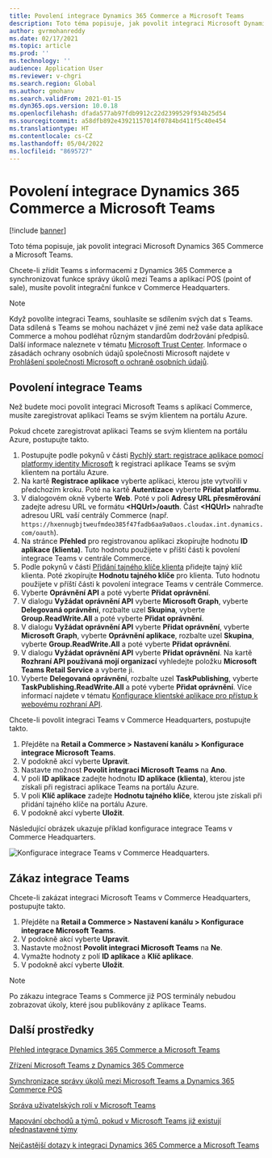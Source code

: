 ```yaml
---
title: Povolení integrace Dynamics 365 Commerce a Microsoft Teams
description: Toto téma popisuje, jak povolit integraci Microsoft Dynamics 365 Commerce a Microsoft Teams.
author: gvrmohanreddy
ms.date: 02/17/2021
ms.topic: article
ms.prod: ''
ms.technology: ''
audience: Application User
ms.reviewer: v-chgri
ms.search.region: Global
ms.author: gmohanv
ms.search.validFrom: 2021-01-15
ms.dyn365.ops.version: 10.0.18
ms.openlocfilehash: dfada577ab97fdb9912c22d2399529f934b25d54
ms.sourcegitcommit: a58dfb892e43921157014f0784bd411f5c40e454
ms.translationtype: HT
ms.contentlocale: cs-CZ
ms.lasthandoff: 05/04/2022
ms.locfileid: "8695727"
---
```

# <a name="enable-dynamics-365-commerce-and-microsoft-teams-integration"></a>Povolení integrace Dynamics 365 Commerce a Microsoft Teams

[!include [banner](includes/banner.md)]

Toto téma popisuje, jak povolit integraci Microsoft Dynamics 365 Commerce a Microsoft Teams.

Chcete-li zřídit Teams s informacemi z Dynamics 365 Commerce a synchronizovat funkce správy úkolů mezi Teams a aplikací POS (point of sale), musíte povolit integrační funkce v Commerce Headquarters.

> [!NOTE]
> Když povolíte integraci Teams, souhlasíte se sdílením svých dat s Teams. Data sdílená s Teams se mohou nacházet v jiné zemi než vaše data aplikace Commerce a mohou podléhat různým standardům dodržování předpisů. Další informace naleznete v tématu [Microsoft Trust Center](https://www.microsoft.com/trust-center). Informace o zásadách ochrany osobních údajů společnosti Microsoft najdete v [Prohlášení společnosti Microsoft o ochraně osobních údajů](https://aka.ms/privacy).

## <a name="enable-teams-integration"></a>Povolení integrace Teams

Než budete moci povolit integraci Microsoft Teams s aplikací Commerce, musíte zaregistrovat aplikaci Teams se svým klientem na portálu Azure.

Pokud chcete zaregistrovat aplikaci Teams se svým klientem na portálu Azure, postupujte takto.

1. Postupujte podle pokynů v části [Rychlý start: registrace aplikace pomocí platformy identity Microsoft](/azure/active-directory/develop/quickstart-register-app) k registraci aplikace Teams se svým klientem na portálu Azure.
1. Na kartě **Registrace aplikace** vyberte aplikaci, kterou jste vytvořili v předchozím kroku. Poté na kartě **Autentizace** vyberte **Přidat platformu**.
1. V dialogovém okně vyberte **Web**. Poté v poli **Adresy URL přesměrování** zadejte adresu URL ve formátu **\<HQUrl\>/oauth**. Část **\<HQUrl\>** nahraďte adresou URL vaší centrály Commerce (např. `https://hxennugbjtweufmdeo385f47fadb6aa9a0aos.cloudax.int.dynamics.com/oauth`).
1. Na stránce **Přehled** pro registrovanou aplikaci zkopírujte hodnotu **ID aplikace (klienta)**. Tuto hodnotu použijete v příští části k povolení integrace Teams v centrále Commerce.
1. Podle pokynů v části [Přidání tajného klíče klienta](/azure/active-directory/develop/quickstart-register-app#add-a-client-secret) přidejte tajný klíč klienta. Poté zkopírujte **Hodnotu tajného klíče** pro klienta. Tuto hodnotu použijete v příští části k povolení integrace Teams v centrále Commerce.
1. Vyberte **Oprávnění API** a poté vyberte **Přidat oprávnění**.
1. V dialogu **Vyžádat oprávnění API** vyberte **Microsoft Graph**, vyberte **Delegovaná oprávnění**, rozbalte uzel **Skupina**, vyberte **Group.ReadWrite.All** a poté vyberte **Přidat oprávnění**.
1. V dialogu **Vyžádat oprávnění API** vyberte **Přidat oprávnění**, vyberte **Microsoft Graph**, vyberte **Oprávnění aplikace**, rozbalte uzel **Skupina**, vyberte **Group.ReadWrite.All** a poté vyberte **Přidat oprávnění**.
1. V dialogu **Vyžádat oprávnění API** vyberte **Přidat oprávnění**. Na kartě **Rozhraní API používaná mojí organizací** vyhledejte položku **Microsoft Teams Retail Service** a vyberte ji.
1. Vyberte **Delegovaná oprávnění**, rozbalte uzel **TaskPublishing**, vyberte **TaskPublishing.ReadWrite.All** a poté vyberte **Přidat oprávnění**. Více informací najdete v tématu [Konfigurace klientské aplikace pro přístup k webovému rozhraní API](/azure/active-directory/develop/quickstart-configure-app-access-web-apis).

Chcete-li povolit integraci Teams v Commerce Headquarters, postupujte takto.

1. Přejděte na **Retail a Commerce \> Nastavení kanálu \> Konfigurace integrace Microsoft Teams**.
1. V podokně akcí vyberte **Upravit**.
1. Nastavte možnost **Povolit integraci Microsoft Teams** na **Ano**.
1. V poli **ID aplikace** zadejte hodnotu **ID aplikace (klienta)**, kterou jste získali při registraci aplikace Teams na portálu Azure.
1. V poli **Klíč aplikace** zadejte **Hodnotu tajného klíče**, kterou jste získali při přidání tajného klíče na portálu Azure.
1. V podokně akcí vyberte **Uložit**.

Následující obrázek ukazuje příklad konfigurace integrace Teams v Commerce Headquarters.

![Konfigurace integrace Teams v Commerce Headquarters.](media/D365-Commerce-Microsoft-Teams-Configuration_with_disclaimer.png)

## <a name="disable-teams-integration"></a>Zákaz integrace Teams

Chcete-li zakázat integraci Microsoft Teams v Commerce Headquarters, postupujte takto.

1. Přejděte na **Retail a Commerce \> Nastavení kanálu \> Konfigurace integrace Microsoft Teams**.
1. V podokně akcí vyberte **Upravit**.
3. Nastavte možnost **Povolit integraci Microsoft Teams** na **Ne**.
4. Vymažte hodnoty z polí **ID aplikace** a **Klíč aplikace**.
1. V podokně akcí vyberte **Uložit**.

> [!NOTE]
> Po zákazu integrace Teams s Commerce již POS terminály nebudou zobrazovat úkoly, které jsou publikovány z aplikace Teams.

## <a name="additional-resources"></a>Další prostředky

[Přehled integrace Dynamics 365 Commerce a Microsoft Teams](commerce-teams-integration.md)

[Zřízení Microsoft Teams z Dynamics 365 Commerce](provision-teams-from-commerce.md)

[Synchronizace správy úkolů mezi Microsoft Teams a Dynamics 365 Commerce POS](synchronize-tasks-teams-pos.md)

[Správa uživatelských rolí v Microsoft Teams](manage-user-roles-teams.md)

[Mapování obchodů a týmů, pokud v Microsoft Teams již existují přednastavené týmy](map-stores-existing-teams.md)

[Nejčastější dotazy k integraci Dynamics 365 Commerce a Microsoft Teams](teams-integration-faq.md)
